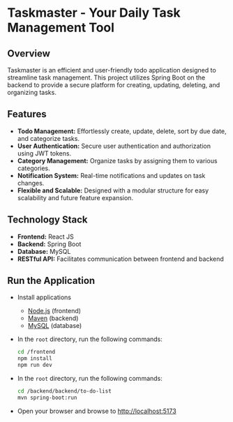 # Taskmaster - Your Daily Task Management Tool

## Overview

Taskmaster is an efficient and user-friendly todo application designed to streamline task management. This project utilizes Spring Boot on the backend to provide a secure platform for creating, updating, deleting, and organizing tasks.

## Features

- **Todo Management:** Effortlessly create, update, delete, sort by due date, and categorize tasks.
- **User Authentication:** Secure user authentication and authorization using JWT tokens.
- **Category Management:** Organize tasks by assigning them to various categories.
- **Notification System:** Real-time notifications and updates on task changes.
- **Flexible and Scalable:** Designed with a modular structure for easy scalability and future feature expansion.

## Technology Stack

- **Frontend:** React JS
- **Backend:** Spring Boot
- **Database:** MySQL
- **RESTful API:** Facilitates communication between frontend and backend

## Run the Application

- Install applications

  - [Node.js](https://nodejs.org/en/) (frontend)
  - [Maven](https://maven.apache.org/) (backend)
  - [MySQL](https://www.mysql.com/) (database)

- In the `root` directory, run the following commands:

  ```bash
  cd /frontend
  npm install
  npm run dev
  ```

- In the `root` directory, run the following commands:

  ```bash
  cd /backend/backend/to-do-list
  mvn spring-boot:run
  ```

- Open your browser and browse to [http://localhost:5173](http://localhost:5173)
